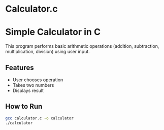 # Calculator.c
# Simple Calculator in C

This program performs basic arithmetic operations (addition, subtraction, multiplication, division) using user input.

## Features
- User chooses operation
- Takes two numbers
- Displays result

## How to Run
```bash
gcc calculator.c -o calculator
./calculator
